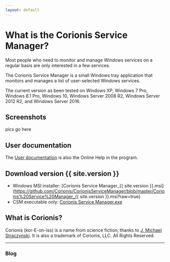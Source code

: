 ```yaml
---
layout: default
---
```

# What is the Corionis Service Manager?
Most people who need to monitor and manage Windows services on a regular basis are only interested in a few services.

The Corionis Service Manager is a small Windows tray application that monitors and manages a list of user-selected Windows services.

The current version as been tested on Windows XP, Windows 7 Pro, Windows 8.1 Pro, Windows 10, Windows Server 2008 R2, Windows Server 2012 R2, and Windows Server 2016.

## Screenshots
pics go here

## User documentation
The [User documentation](help) is also the Online Help in the program.

## Download version {{ site.version }}
 * Windows MSI installer: [Corionis Service Manager_{{ site.version }}.msi](https://github.com/Corionis/CorionisServiceManager/blob/master/Corionis%20Service%20Manager_{{ site.version }}.msi?raw=true)
 * CSM executable only: [Corionis Service Manager.exe](https://github.com/Corionis/CorionisServiceManager/blob/master/Corionis%20Service%20Manager.exe?raw=true)

## What is Corionis?
Corionis (kor-E-on-iss) is a name from science fiction, thanks to [J. Michael Straczynski](http://www.imdb.com/name/nm0833089). It is also a trademark of Corionis, LLC. All Rights Reserved.

---
### Blog
